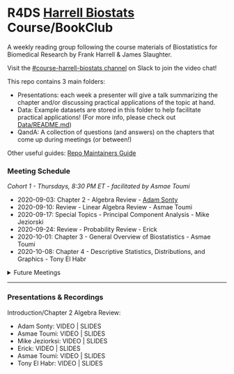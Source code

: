 # R4DS [Harrell Biostats](http://hbiostat.org/bbr) Course/BookClub

A weekly reading group following the course materials of Biostatistics for Biomedical Research by Frank Harrell & James Slaughter.

Visit the [#course-harrell-biostats channel](https://r4ds.io/join) on Slack to join the video chat! 

This repo contains 3 main folders:

- Presentations: each week a presenter will give a talk summarizing the chapter and/or discussing practical applications of the topic at hand. 
- Data: Example datasets are stored in this folder to help facilitate practical applications! (For more info, please check out [Data/README.md](Data/README.md))
- QandA: A collection of questions (and answers) on the chapters that come up during meetings (or between!)

Other useful guides: [Repo Maintainers Guide](.guides/repo-maintainers.md)

### Meeting Schedule 

*Cohort 1 - Thursdays, 8:30 PM ET - facilitated by Asmae Toumi*

- 2020-09-03: Chapter 2 - Algebra Review - [Adam Sonty]()
- 2020-09-10: Review - Linear Algebra Review - Asmae Toumi
- 2020-09-17: Special Topics - Principal Component Analysis - Mike Jeziorski
- 2020-09-24: Review - Probability Review - Erick 
- 2020-10-01: Chapter 3 - General Overview of Biostatistics - Asmae Toumi
- 2020-10-08: Chapter 4 - Descriptive Statistics, Distributions, and Graphics - Tony El Habr

<details>
  <summary> Future Meetings </summary>
- 2020-10-15: Chapter 5 - Statistical Inference
- 2020-10-22: Chapter 6 - Comparing Two Proportions
- 2020-10-29: Chapter 7 - Intro to the Rrms Package
- 2020-11-05: Chapter 8 - Nonparametric Statistical Tests
- 2020-11-12: Chapter 9 - Correlation
- 2020-11-19: Chapter 10 - Introduction to the R rms Package: The Linear Model

</details>
<hr>


### Presentations & Recordings

Introduction/Chapter 2 Algebra Review:

- Adam Sonty: VIDEO | SLIDES
- Asmae Toumi: VIDEO | SLIDES
- Mike Jeziorksi: VIDEO | SLIDES
- Erick: VIDEO | SLIDES
- Asmae Toumi:  VIDEO | SLIDES
- Tony El Habr: VIDEO | SLIDES

